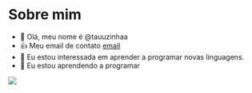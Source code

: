 # Sobre mim

- 👋 Olá, meu nome é @tauuzinhaa
- :+1: Meu email de contato [email](tauane.lemke.goncalves@escola.pr.gov.br)
- 👀 Eu estou interessada em aprender a programar novas linguagens.
- 🌱 Eu estou aprendendo a programar

<a href="https://instagram.com/tauuzinhaa" target="_blank"><img src="https://img.shields.io/badge/-Instagram-%23E4405F?style=for-the-badge&logo=instagram&logoColor=white" target="_blank"></a>
